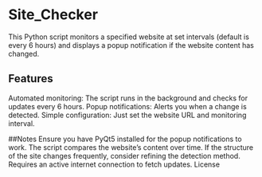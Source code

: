 # Site_Checker
This Python script monitors a specified website at set intervals (default is every 6 hours) and displays a popup notification if the website content has changed.

## Features
Automated monitoring: The script runs in the background and checks for updates every 6 hours.
Popup notifications: Alerts you when a change is detected.
Simple configuration: Just set the website URL and monitoring interval.

##Notes
Ensure you have PyQt5 installed for the popup notifications to work.
The script compares the website’s content over time. If the structure of the site changes frequently, consider refining the detection method.
Requires an active internet connection to fetch updates.
License
